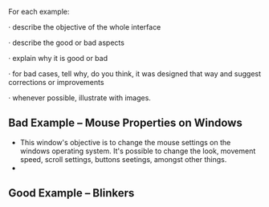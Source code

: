 For each example:

·   describe the objective of the whole interface

·   describe the good or bad aspects

·   explain why it is good or bad

·   for bad cases, tell why, do you think, it was designed that way and suggest corrections or improvements

·   whenever possible, illustrate with images.

## Bad Example – Mouse Properties on Windows

- This window's objective is to change the mouse settings on the windows operating system. It's possible to change the look, movement speed, scroll settings, buttons seetings, amongst other things.
-


## Good Example – Blinkers

 